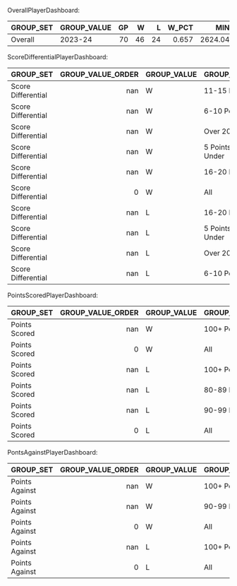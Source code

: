 OverallPlayerDashboard:

| GROUP_SET   | GROUP_VALUE   |   GP |   W |   L |   W_PCT |     MIN |   FGM |   FGA |   FG_PCT |   FG3M |   FG3A |   FG3_PCT |   FTM |   FTA |   FT_PCT |   OREB |   DREB |   REB |   AST |   TOV |   STL |   BLK |   BLKA |   PF |   PFD |   PTS |   PLUS_MINUS |   NBA_FANTASY_PTS |   DD2 |   TD3 |   WNBA_FANTASY_PTS |   GP_RANK |   W_RANK |   L_RANK |   W_PCT_RANK |   MIN_RANK |   FGM_RANK |   FGA_RANK |   FG_PCT_RANK |   FG3M_RANK |   FG3A_RANK |   FG3_PCT_RANK |   FTM_RANK |   FTA_RANK |   FT_PCT_RANK |   OREB_RANK |   DREB_RANK |   REB_RANK |   AST_RANK |   TOV_RANK |   STL_RANK |   BLK_RANK |   BLKA_RANK |   PF_RANK |   PFD_RANK |   PTS_RANK |   PLUS_MINUS_RANK |   NBA_FANTASY_PTS_RANK |   DD2_RANK |   TD3_RANK |   WNBA_FANTASY_PTS_RANK |
|:------------|:--------------|-----:|----:|----:|--------:|--------:|------:|------:|---------:|-------:|-------:|----------:|------:|------:|---------:|-------:|-------:|------:|------:|------:|------:|------:|-------:|-----:|------:|------:|-------------:|------------------:|------:|------:|-------------------:|----------:|---------:|---------:|-------------:|-----------:|-----------:|-----------:|--------------:|------------:|------------:|---------------:|-----------:|-----------:|--------------:|------------:|------------:|-----------:|-----------:|-----------:|-----------:|-----------:|------------:|----------:|-----------:|-----------:|------------------:|-----------------------:|-----------:|-----------:|------------------------:|
| Overall     | 2023-24       |   70 |  46 |  24 |   0.657 | 2624.04 |   804 |  1652 |    0.487 |    284 |    744 |     0.382 |   478 |   608 |    0.786 |     59 |    588 |   647 |   686 |   282 |    99 |    38 |     50 |  149 |   477 |  2370 |          319 |            4304.4 |    49 |    21 |               4261 |         1 |        1 |        1 |            1 |          1 |          1 |          1 |             1 |           1 |           1 |              1 |          1 |          1 |             1 |           1 |           1 |          1 |          1 |          1 |          1 |          1 |           1 |         1 |          1 |          1 |                 1 |                      1 |          1 |          1 |                       1 |

ScoreDifferentialPlayerDashboard:

| GROUP_SET          |   GROUP_VALUE_ORDER | GROUP_VALUE   | GROUP_VALUE_2      |   GP |   W |   L |   W_PCT |      MIN |   FGM |   FGA |   FG_PCT |   FG3M |   FG3A |   FG3_PCT |   FTM |   FTA |   FT_PCT |   OREB |   DREB |   REB |   AST |   TOV |   STL |   BLK |   BLKA |   PF |   PFD |   PTS |   PLUS_MINUS |   NBA_FANTASY_PTS |   DD2 |   TD3 |   WNBA_FANTASY_PTS |   GP_RANK |   W_RANK |   L_RANK |   W_PCT_RANK |   MIN_RANK |   FGM_RANK |   FGA_RANK |   FG_PCT_RANK |   FG3M_RANK |   FG3A_RANK |   FG3_PCT_RANK |   FTM_RANK |   FTA_RANK |   FT_PCT_RANK |   OREB_RANK |   DREB_RANK |   REB_RANK |   AST_RANK |   TOV_RANK |   STL_RANK |   BLK_RANK |   BLKA_RANK |   PF_RANK |   PFD_RANK |   PTS_RANK |   PLUS_MINUS_RANK |   NBA_FANTASY_PTS_RANK |   DD2_RANK |   TD3_RANK |   WNBA_FANTASY_PTS_RANK |
|:-------------------|--------------------:|:--------------|:-------------------|-----:|----:|----:|--------:|---------:|------:|------:|---------:|-------:|-------:|----------:|------:|------:|---------:|-------:|-------:|------:|------:|------:|------:|------:|-------:|-----:|------:|------:|-------------:|------------------:|------:|------:|-------------------:|----------:|---------:|---------:|-------------:|-----------:|-----------:|-----------:|--------------:|------------:|------------:|---------------:|-----------:|-----------:|--------------:|------------:|------------:|-----------:|-----------:|-----------:|-----------:|-----------:|------------:|----------:|-----------:|-----------:|------------------:|-----------------------:|-----------:|-----------:|------------------------:|
| Score Differential |                 nan | W             | 11-15 Points       |   12 |  12 |   0 |       1 |  458.798 |   136 |   276 |    0.493 |     56 |    142 |     0.394 |    80 |    97 |    0.825 |      8 |    101 |   109 |   128 |    51 |    20 |    10 |      7 |   29 |    78 |   408 |          140 |             769.8 |    10 |     3 |                761 |         2 |        2 |        1 |            1 |          2 |          1 |          2 |             4 |           1 |           1 |              5 |          2 |          2 |             4 |           4 |           2 |          2 |          2 |          1 |          1 |          1 |           7 |         9 |          2 |          1 |                 2 |                      1 |          1 |          3 |                       1 |
| Score Differential |                 nan | W             | 6-10 Points        |   13 |  13 |   0 |       1 |  495.438 |   133 |   301 |    0.442 |     43 |    133 |     0.323 |    84 |   103 |    0.816 |      6 |    113 |   119 |   137 |    50 |    17 |     8 |     10 |   30 |    90 |   393 |          115 |             766.3 |     9 |     5 |                742 |         1 |        1 |        1 |            1 |          1 |          2 |          1 |            10 |           2 |           2 |              8 |          1 |          1 |             6 |           5 |           1 |          1 |          1 |          2 |          2 |          2 |          10 |        10 |          1 |          2 |                 3 |                      2 |          2 |          1 |                       2 |
| Score Differential |                 nan | W             | Over 20 Points     |    8 |   8 |   0 |       1 |  256.758 |    92 |   173 |    0.532 |     38 |     85 |     0.447 |    51 |    66 |    0.773 |      9 |     71 |    80 |    73 |    28 |     8 |     3 |      4 |   17 |    50 |   273 |          211 |             483.5 |     5 |     4 |                486 |         3 |        3 |        1 |            1 |          4 |          4 |          4 |             2 |           3 |           3 |              2 |          4 |          4 |             7 |           1 |           3 |          3 |          3 |          3 |          6 |          5 |           4 |         8 |          4 |          4 |                 1 |                      4 |          4 |          2 |                       3 |
| Score Differential |                 nan | W             | 5 Points and Under |    7 |   7 |   0 |       1 |  286.848 |    93 |   176 |    0.528 |     35 |     76 |     0.461 |    72 |    85 |    0.847 |      5 |     61 |    66 |    69 |    20 |    10 |     0 |      6 |   13 |    59 |   293 |           29 |             485.7 |     7 |     0 |                483 |         4 |        4 |        1 |            1 |          3 |          3 |          3 |             3 |           4 |           4 |              1 |          3 |          3 |             1 |           6 |           4 |          4 |          4 |          9 |          5 |         10 |           6 |         6 |          3 |          3 |                 5 |                      3 |          3 |          9 |                       4 |
| Score Differential |                 nan | W             | 16-20 Points       |    6 |   6 |   0 |       1 |  209.72  |    74 |   136 |    0.544 |     31 |     73 |     0.425 |    33 |    44 |    0.75  |      2 |     52 |    54 |    43 |    21 |    11 |     2 |      1 |   12 |    36 |   212 |           78 |             359.3 |     2 |     1 |                366 |         5 |        5 |        1 |            1 |          6 |          5 |          6 |             1 |           5 |           5 |              3 |          7 |          7 |             8 |           9 |           5 |          5 |          9 |          7 |          4 |          7 |           1 |         5 |          6 |          5 |                 4 |                      5 |          9 |          7 |                       5 |
| Score Differential |                   0 | W             | All                |   46 |  46 |   0 |       1 | 1707.56  |   528 |  1062 |    0.497 |    203 |    509 |     0.399 |   320 |   395 |    0.81  |     30 |    398 |   428 |   450 |   170 |    66 |    23 |     28 |  101 |   313 |  1579 |          573 |            2864.6 |    33 |    13 |               2838 |         1 |        1 |        1 |            1 |          1 |          1 |          1 |             1 |           1 |           1 |              1 |          1 |          1 |             1 |           1 |           1 |          1 |          1 |          1 |          1 |          1 |           2 |         2 |          1 |          1 |                 1 |                      1 |          1 |          1 |                       1 |
| Score Differential |                 nan | L             | 16-20 Points       |    6 |   0 |   6 |       0 |  224.083 |    70 |   148 |    0.473 |     14 |     52 |     0.269 |    43 |    52 |    0.827 |      2 |     46 |    48 |    51 |    26 |    12 |     4 |      4 |   13 |    40 |   197 |          -87 |             353.1 |     4 |     2 |                342 |         5 |        6 |        9 |            6 |          5 |          6 |          5 |             6 |           8 |           7 |             10 |          5 |          6 |             3 |           9 |           6 |          8 |          6 |          4 |          3 |          3 |           4 |         6 |          5 |          6 |                 9 |                      6 |          5 |          5 |                       6 |
| Score Differential |                 nan | L             | 5 Points and Under |    5 |   0 |   5 |       0 |  203.473 |    65 |   133 |    0.489 |     19 |     51 |     0.373 |    31 |    37 |    0.838 |      5 |     44 |    49 |    58 |    21 |     8 |     3 |      8 |    7 |    35 |   180 |           24 |             337.8 |     4 |     3 |                328 |         8 |        6 |        8 |            6 |          8 |          7 |          7 |             5 |           7 |           8 |              6 |          8 |          9 |             2 |           6 |           7 |          7 |          5 |          7 |          6 |          5 |           9 |         1 |          8 |          7 |                 6 |                      7 |          5 |          3 |                       7 |
| Score Differential |                 nan | L             | Over 20 Points     |    6 |   0 |   6 |       0 |  204.533 |    59 |   130 |    0.454 |     23 |     58 |     0.397 |    36 |    53 |    0.679 |      9 |     36 |    45 |    50 |    25 |     3 |     4 |      7 |   10 |    36 |   177 |         -127 |             302   |     3 |     1 |                309 |         5 |        6 |        9 |            6 |          7 |          8 |          8 |             9 |           6 |           6 |              4 |          6 |          5 |             9 |           1 |           9 |          9 |          7 |          5 |         10 |          3 |           7 |         4 |          6 |          8 |                10 |                      8 |          7 |          7 |                       8 |
| Score Differential |                 nan | L             | 6-10 Points        |    4 |   0 |   4 |       0 |  165.303 |    47 |   103 |    0.456 |     13 |     41 |     0.317 |    25 |    43 |    0.581 |      9 |     42 |    51 |    50 |    18 |     5 |     2 |      2 |    9 |    34 |   132 |          -41 |             271.2 |     3 |     2 |                260 |         9 |        6 |        7 |            6 |          9 |          9 |          9 |             8 |           9 |           9 |              9 |          9 |          8 |            10 |           1 |           8 |          6 |          7 |         10 |          8 |          7 |           3 |         2 |          9 |          9 |                 8 |                      9 |          7 |          5 |                       9 |

PointsScoredPlayerDashboard:

| GROUP_SET     |   GROUP_VALUE_ORDER | GROUP_VALUE   | GROUP_VALUE_2   |   GP |   W |   L |   W_PCT |       MIN |   FGM |   FGA |   FG_PCT |   FG3M |   FG3A |   FG3_PCT |   FTM |   FTA |   FT_PCT |   OREB |   DREB |   REB |   AST |   TOV |   STL |   BLK |   BLKA |   PF |   PFD |   PTS |   PLUS_MINUS |   NBA_FANTASY_PTS |   DD2 |   TD3 |   WNBA_FANTASY_PTS |   GP_RANK |   W_RANK |   L_RANK |   W_PCT_RANK |   MIN_RANK |   FGM_RANK |   FGA_RANK |   FG_PCT_RANK |   FG3M_RANK |   FG3A_RANK |   FG3_PCT_RANK |   FTM_RANK |   FTA_RANK |   FT_PCT_RANK |   OREB_RANK |   DREB_RANK |   REB_RANK |   AST_RANK |   TOV_RANK |   STL_RANK |   BLK_RANK |   BLKA_RANK |   PF_RANK |   PFD_RANK |   PTS_RANK |   PLUS_MINUS_RANK |   NBA_FANTASY_PTS_RANK |   DD2_RANK |   TD3_RANK |   WNBA_FANTASY_PTS_RANK |
|:--------------|--------------------:|:--------------|:----------------|-----:|----:|----:|--------:|----------:|------:|------:|---------:|-------:|-------:|----------:|------:|------:|---------:|-------:|-------:|------:|------:|------:|------:|------:|-------:|-----:|------:|------:|-------------:|------------------:|------:|------:|-------------------:|----------:|---------:|---------:|-------------:|-----------:|-----------:|-----------:|--------------:|------------:|------------:|---------------:|-----------:|-----------:|--------------:|------------:|------------:|-----------:|-----------:|-----------:|-----------:|-----------:|------------:|----------:|-----------:|-----------:|------------------:|-----------------------:|-----------:|-----------:|------------------------:|
| Points Scored |                 nan | W             | 100+ Points     |   46 |  46 |   0 |       1 | 1707.56   |   528 |  1062 |    0.497 |    203 |    509 |     0.399 |   320 |   395 |    0.81  |     30 |    398 |   428 |   450 |   170 |    66 |    23 |     28 |  101 |   313 |  1579 |          573 |            2864.6 |    33 |    13 |               2838 |         1 |        1 |        1 |            1 |          1 |          1 |          1 |             1 |           1 |           1 |              1 |          1 |          1 |             2 |           1 |           1 |          1 |          1 |          1 |          1 |          1 |           4 |         4 |          1 |          1 |                 1 |                      1 |          1 |          1 |                       1 |
| Points Scored |                   0 | W             | All             |   46 |  46 |   0 |       1 | 1707.56   |   528 |  1062 |    0.497 |    203 |    509 |     0.399 |   320 |   395 |    0.81  |     30 |    398 |   428 |   450 |   170 |    66 |    23 |     28 |  101 |   313 |  1579 |          573 |            2864.6 |    33 |    13 |               2838 |         1 |        1 |        1 |            1 |          1 |          1 |          1 |             1 |           1 |           1 |              1 |          1 |          1 |             1 |           1 |           1 |          1 |          1 |          1 |          1 |          1 |           2 |         2 |          1 |          1 |                 1 |                      1 |          1 |          1 |                       1 |
| Points Scored |                 nan | L             | 100+ Points     |   22 |   0 |  22 |       0 |  844.66   |   258 |   543 |    0.475 |     77 |    214 |     0.36  |   149 |   202 |    0.738 |     29 |    181 |   210 |   218 |   104 |    30 |    13 |     18 |   43 |   156 |   742 |         -223 |            1346   |    15 |     8 |               1333 |         2 |        2 |        4 |            2 |          2 |          2 |          2 |             2 |           2 |           2 |              2 |          2 |          2 |             3 |           2 |           2 |          2 |          2 |          2 |          2 |          2 |           3 |         3 |          2 |          2 |                 4 |                      2 |          2 |          2 |                       2 |
| Points Scored |                 nan | L             | 80-89 Points    |    1 |   0 |   1 |       0 |   38.0833 |    12 |    27 |    0.444 |      1 |      8 |     0.125 |     5 |     5 |    1     |      0 |      3 |     3 |     4 |     4 |     2 |     2 |      2 |    4 |     4 |    30 |          -14 |              47.6 |     0 |     0 |                 46 |         3 |        2 |        2 |            2 |          3 |          3 |          3 |             3 |           4 |           4 |              4 |          3 |          4 |             1 |           3 |           4 |          4 |          4 |          3 |          3 |          3 |           1 |         2 |          3 |          3 |                 2 |                      3 |          4 |          3 |                       3 |
| Points Scored |                 nan | L             | 90-99 Points    |    1 |   0 |   1 |       0 |   33.7333 |     6 |    20 |    0.3   |      3 |     13 |     0.231 |     4 |     6 |    0.667 |      0 |      6 |     6 |    14 |     4 |     1 |     0 |      2 |    1 |     4 |    19 |          -17 |              46.2 |     1 |     0 |                 44 |         3 |        2 |        2 |            2 |          4 |          4 |          4 |             4 |           3 |           3 |              3 |          4 |          3 |             4 |           3 |           3 |          3 |          3 |          3 |          4 |          4 |           1 |         1 |          3 |          4 |                 3 |                      4 |          3 |          3 |                       4 |
| Points Scored |                   0 | L             | All             |   24 |   0 |  24 |       0 |  916.477  |   276 |   590 |    0.468 |     81 |    235 |     0.345 |   158 |   213 |    0.742 |     29 |    190 |   219 |   236 |   112 |    33 |    15 |     22 |   48 |   164 |   791 |         -254 |            1439.8 |    16 |     8 |               1423 |         2 |        2 |        2 |            2 |          2 |          2 |          2 |             2 |           2 |           2 |              2 |          2 |          2 |             2 |           2 |           2 |          2 |          2 |          2 |          2 |          2 |           1 |         1 |          2 |          2 |                 2 |                      2 |          2 |          2 |                       2 |

PontsAgainstPlayerDashboard:

| GROUP_SET      |   GROUP_VALUE_ORDER | GROUP_VALUE   | GROUP_VALUE_2   |   GP |   W |   L |   W_PCT |      MIN |   FGM |   FGA |   FG_PCT |   FG3M |   FG3A |   FG3_PCT |   FTM |   FTA |   FT_PCT |   OREB |   DREB |   REB |   AST |   TOV |   STL |   BLK |   BLKA |   PF |   PFD |   PTS |   PLUS_MINUS |   NBA_FANTASY_PTS |   DD2 |   TD3 |   WNBA_FANTASY_PTS |   GP_RANK |   W_RANK |   L_RANK |   W_PCT_RANK |   MIN_RANK |   FGM_RANK |   FGA_RANK |   FG_PCT_RANK |   FG3M_RANK |   FG3A_RANK |   FG3_PCT_RANK |   FTM_RANK |   FTA_RANK |   FT_PCT_RANK |   OREB_RANK |   DREB_RANK |   REB_RANK |   AST_RANK |   TOV_RANK |   STL_RANK |   BLK_RANK |   BLKA_RANK |   PF_RANK |   PFD_RANK |   PTS_RANK |   PLUS_MINUS_RANK |   NBA_FANTASY_PTS_RANK |   DD2_RANK |   TD3_RANK |   WNBA_FANTASY_PTS_RANK |
|:---------------|--------------------:|:--------------|:----------------|-----:|----:|----:|--------:|---------:|------:|------:|---------:|-------:|-------:|----------:|------:|------:|---------:|-------:|-------:|------:|------:|------:|------:|------:|-------:|-----:|------:|------:|-------------:|------------------:|------:|------:|-------------------:|----------:|---------:|---------:|-------------:|-----------:|-----------:|-----------:|--------------:|------------:|------------:|---------------:|-----------:|-----------:|--------------:|------------:|------------:|-----------:|-----------:|-----------:|-----------:|-----------:|------------:|----------:|-----------:|-----------:|------------------:|-----------------------:|-----------:|-----------:|------------------------:|
| Points Against |                 nan | W             | 100+ Points     |   37 |  37 |   0 |       1 | 1411.19  |   436 |   866 |    0.503 |    167 |    413 |     0.404 |   268 |   329 |    0.815 |     22 |    325 |   347 |   372 |   133 |    53 |    21 |     23 |   81 |   253 |  1307 |          400 |            2370.4 |    29 |    11 |               2341 |         1 |        1 |        1 |            1 |          1 |          1 |          1 |             1 |           1 |           1 |              1 |          1 |          1 |             1 |           2 |           1 |          1 |          1 |          1 |          1 |          1 |           3 |         3 |          1 |          1 |                 1 |                      1 |          1 |          1 |                       1 |
| Points Against |                 nan | W             | 90-99 Points    |    9 |   9 |   0 |       1 |  296.37  |    92 |   196 |    0.469 |     36 |     96 |     0.375 |    52 |    66 |    0.788 |      8 |     73 |    81 |    78 |    37 |    13 |     2 |      5 |   20 |    60 |   272 |          173 |             494.2 |     4 |     2 |                497 |         3 |        2 |        1 |            1 |          3 |          3 |          3 |             2 |           3 |           3 |              2 |          3 |          3 |             2 |           3 |           3 |          3 |          3 |          3 |          3 |          3 |           1 |         1 |          3 |          3 |                 2 |                      3 |          3 |          3 |                       3 |
| Points Against |                   0 | W             | All             |   46 |  46 |   0 |       1 | 1707.56  |   528 |  1062 |    0.497 |    203 |    509 |     0.399 |   320 |   395 |    0.81  |     30 |    398 |   428 |   450 |   170 |    66 |    23 |     28 |  101 |   313 |  1579 |          573 |            2864.6 |    33 |    13 |               2838 |         1 |        1 |        1 |            1 |          1 |          1 |          1 |             1 |           1 |           1 |              1 |          1 |          1 |             1 |           1 |           1 |          1 |          1 |          1 |          1 |          1 |           2 |         2 |          1 |          1 |                 1 |                      1 |          1 |          1 |                       1 |
| Points Against |                 nan | L             | 100+ Points     |   24 |   0 |  24 |       0 |  916.477 |   276 |   590 |    0.468 |     81 |    235 |     0.345 |   158 |   213 |    0.742 |     29 |    190 |   219 |   236 |   112 |    33 |    15 |     22 |   48 |   164 |   791 |         -254 |            1439.8 |    16 |     8 |               1423 |         2 |        3 |        3 |            3 |          2 |          2 |          2 |             3 |           2 |           2 |              3 |          2 |          2 |             3 |           1 |           2 |          2 |          2 |          2 |          2 |          2 |           2 |         2 |          2 |          2 |                 3 |                      2 |          2 |          2 |                       2 |
| Points Against |                   0 | L             | All             |   24 |   0 |  24 |       0 |  916.477 |   276 |   590 |    0.468 |     81 |    235 |     0.345 |   158 |   213 |    0.742 |     29 |    190 |   219 |   236 |   112 |    33 |    15 |     22 |   48 |   164 |   791 |         -254 |            1439.8 |    16 |     8 |               1423 |         2 |        2 |        2 |            2 |          2 |          2 |          2 |             2 |           2 |           2 |              2 |          2 |          2 |             2 |           2 |           2 |          2 |          2 |          2 |          2 |          2 |           1 |         1 |          2 |          2 |                 2 |                      2 |          2 |          2 |                       2 |